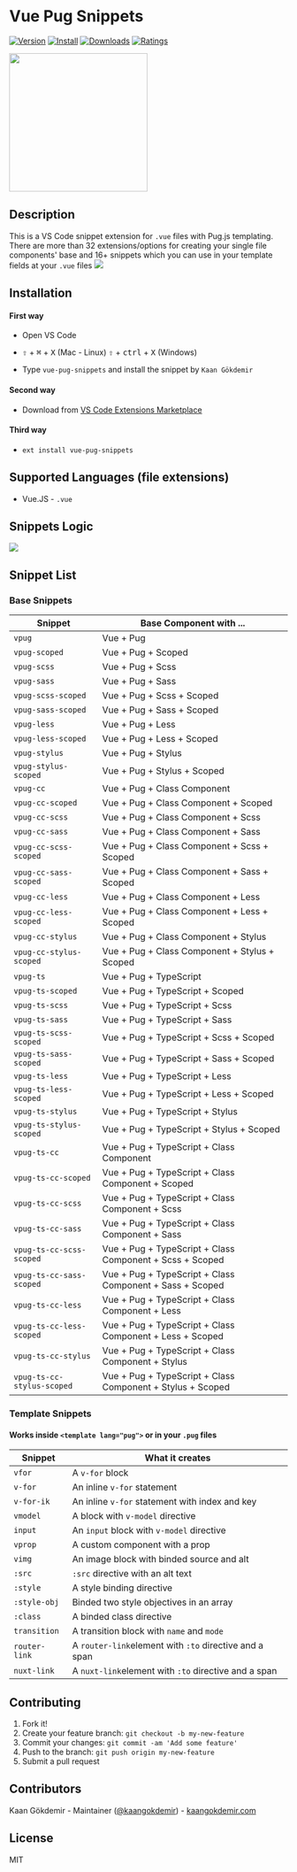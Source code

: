 # Vue Pug Snippets

[![Version](https://vsmarketplacebadge.apphb.com/version/kaangokdemir.vue-pug-snippets.svg)](https://vsmarketplacebadge.apphb.com/version-short/kaangokdemir.vue-pug-snippets.svg) [![Install](https://vsmarketplacebadge.apphb.com/installs/kaangokdemir.vue-pug-snippets.svg)](https://vsmarketplacebadge.apphb.com/installs-short/kaangokdemir.vue-pug-snippets.svg) [![Downloads](https://vsmarketplacebadge.apphb.com/downloads/kaangokdemir.vue-pug-snippets.svg)](https://vsmarketplacebadge.apphb.com/downloads-short/kaangokdemir.vue-pug-snippets.svg) [![Ratings](https://vsmarketplacebadge.apphb.com/rating-short/kaangokdemir.vue-pug-snippets.svg)](https://vsmarketplacebadge.apphb.com/rating-short/kaangokdemir.vue-pug-snippets.svg)


<img src='https://i.imgur.com/YjZt1tb.png' height=250>

## Description

This is a VS Code snippet extension for `.vue` files with Pug.js templating. There are more than 32 extensions/options for creating your single file components' base and 16+ snippets which you can use in your template fields at your `.vue` files
<img src='https://i.imgur.com/QvEmLtW.gif'>

## Installation

#### First way
- Open VS Code

- <kbd>⇧</kbd> + <kbd>⌘</kbd> + <kbd>X</kbd> (Mac - Linux)
  <kbd>⇧</kbd> + <kbd>ctrl</kbd> + <kbd>X</kbd> (Windows)

- Type `vue-pug-snippets` and install the snippet by `Kaan Gökdemir`

#### Second way
- Download from [VS Code Extensions Marketplace](https://marketplace.visualstudio.com/items?itemName=kaangokdemir.vue-pug-snippets)

#### Third way
- `ext install vue-pug-snippets`


## Supported Languages (file extensions)
- Vue.JS - `.vue`

## Snippets Logic

<img src='https://i.imgur.com/y3d1OLB.png'>

## Snippet List

### Base Snippets

|Snippet| Base Component with ...|
|----|-----|
|`vpug`| Vue + Pug |
|`vpug-scoped`| Vue + Pug + Scoped |
|`vpug-scss`| Vue + Pug + Scss |
|`vpug-sass`| Vue + Pug + Sass |
|`vpug-scss-scoped`| Vue + Pug + Scss + Scoped |
|`vpug-sass-scoped`| Vue + Pug + Sass + Scoped |
|`vpug-less`| Vue + Pug + Less |
|`vpug-less-scoped`| Vue + Pug + Less + Scoped |
|`vpug-stylus`| Vue + Pug + Stylus |
|`vpug-stylus-scoped`| Vue + Pug + Stylus + Scoped |
|`vpug-cc`| Vue + Pug + Class Component |
|`vpug-cc-scoped`| Vue + Pug + Class Component + Scoped |
|`vpug-cc-scss`| Vue + Pug + Class Component + Scss |
|`vpug-cc-sass`| Vue + Pug + Class Component + Sass |
|`vpug-cc-scss-scoped`| Vue + Pug + Class Component + Scss + Scoped |
|`vpug-cc-sass-scoped`| Vue + Pug + Class Component + Sass + Scoped |
|`vpug-cc-less`| Vue + Pug + Class Component + Less |
|`vpug-cc-less-scoped`| Vue + Pug + Class Component + Less + Scoped |
|`vpug-cc-stylus`| Vue + Pug + Class Component + Stylus |
|`vpug-cc-stylus-scoped`| Vue + Pug + Class Component + Stylus + Scoped |
|`vpug-ts`| Vue + Pug + TypeScript |
|`vpug-ts-scoped`| Vue + Pug + TypeScript + Scoped |
|`vpug-ts-scss`| Vue + Pug + TypeScript + Scss |
|`vpug-ts-sass`| Vue + Pug + TypeScript + Sass |
|`vpug-ts-scss-scoped`| Vue + Pug + TypeScript + Scss + Scoped |
|`vpug-ts-sass-scoped`| Vue + Pug + TypeScript + Sass + Scoped |
|`vpug-ts-less`| Vue + Pug + TypeScript + Less |
|`vpug-ts-less-scoped`| Vue + Pug + TypeScript + Less + Scoped |
|`vpug-ts-stylus`| Vue + Pug + TypeScript + Stylus |
|`vpug-ts-stylus-scoped`| Vue + Pug + TypeScript + Stylus + Scoped |
|`vpug-ts-cc`| Vue + Pug + TypeScript + Class Component |
|`vpug-ts-cc-scoped`| Vue + Pug + TypeScript + Class Component + Scoped |
|`vpug-ts-cc-scss`| Vue + Pug + TypeScript + Class Component + Scss |
|`vpug-ts-cc-sass`| Vue + Pug + TypeScript + Class Component + Sass |
|`vpug-ts-cc-scss-scoped`| Vue + Pug + TypeScript + Class Component + Scss + Scoped |
|`vpug-ts-cc-sass-scoped`| Vue + Pug + TypeScript + Class Component + Sass + Scoped |
|`vpug-ts-cc-less`| Vue + Pug + TypeScript + Class Component + Less |
|`vpug-ts-cc-less-scoped`| Vue + Pug + TypeScript + Class Component + Less + Scoped |
|`vpug-ts-cc-stylus`| Vue + Pug + TypeScript + Class Component + Stylus |
|`vpug-ts-cc-stylus-scoped`| Vue + Pug + TypeScript + Class Component + Stylus + Scoped |

### Template Snippets 
#### Works inside `<template lang="pug">` or in your `.pug` files
|Snippet| What it creates|
|----|-----|
|`vfor`| A `v-for` block |
|`v-for`| An inline `v-for` statement |
|`v-for-ik`| An inline `v-for` statement with index and key |
|`vmodel`| A block with `v-model` directive |
|`input`| An `input` block with `v-model` directive |
|`vprop`| A custom component with a prop |
|`vimg`| An image block with binded source and alt |
|`:src`| `:src` directive with an alt text  |
|`:style`| A style binding directive  |
|`:style-obj`| Binded two style objectives in an array  |
|`:class`| A binded class directive  |
|`transition`| A transition block with `name` and `mode`  |
|`router-link`| A `router-link`element with `:to` directive and a span  |
|`nuxt-link`| A `nuxt-link`element with `:to` directive and a span  |

## Contributing

1. Fork it!
2. Create your feature branch: `git checkout -b my-new-feature`
3. Commit your changes: `git commit -am 'Add some feature'`
4. Push to the branch: `git push origin my-new-feature`
5. Submit a pull request

## Contributors

Kaan Gökdemir - Maintainer ([@kaangokdemir](https://twitter.com/kaangokdemir)) - [kaangokdemir.com](https://kaangokdemir.com)

## License

MIT
